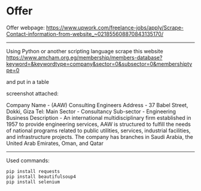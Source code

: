 # Offer

Offer webpage:
https://www.upwork.com/freelance-jobs/apply/Scrape-Contact-information-from-website_~021855608870843135170/


---

Using Python or another scripting language scrape this website https://www.amcham.org.eg/membership/members-database?keyword=&keywordtype=company&sector=0&subsector=0&membershiptype=0

and put in a table

screenshot attached:

Company Name - (AAW) Consulting Engineers
Address - 37 Babel Street, Dokki, Giza
Tel:
Main Sector - Consultancy
Sub-sector - Engineering
Business Description - An international multidisciplinary firm established in 1957 to provide engineering services, AAW is structured to fulfill the needs of national programs related to public utilities, services, industrial facilities, and infrastructure projects. The company has branches in Saudi Arabia, the United Arab Emirates, Oman, and Qatar

---

Used commands:

```
pip install requests
pip install beautifulsoup4
pip install selenium
```

